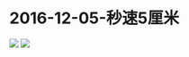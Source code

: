 # 2016-12-05-秒速5厘米
![](https://bilicover2016.github.io/Android/2016-12-05-b站新海诚作品展播季：《秒速五厘米》.png)
![](https://bilicover2016.github.io/PC/2016.12-05.jpg)